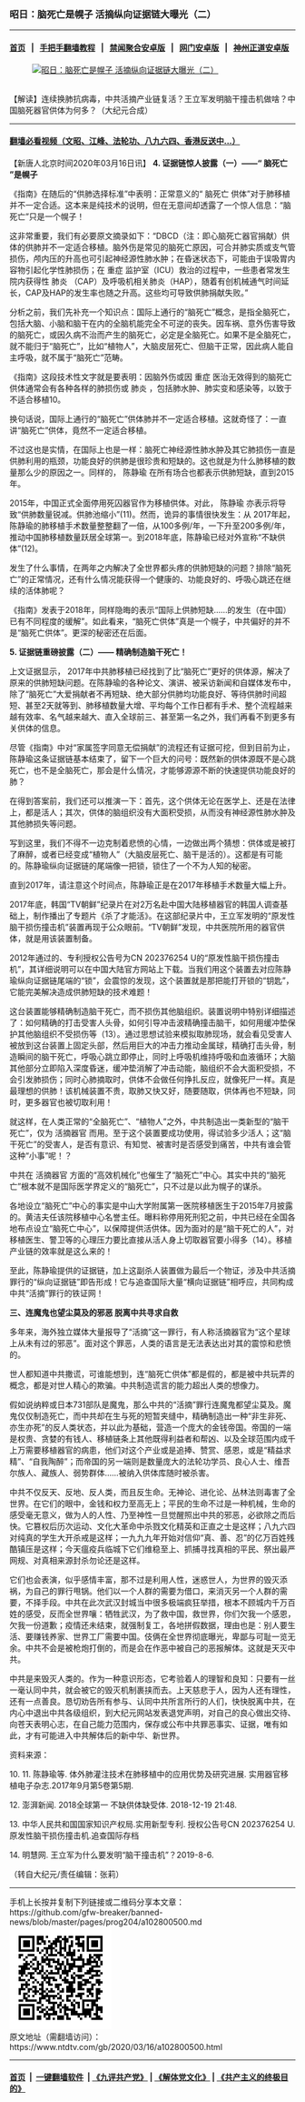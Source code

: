 ### 昭日：脑死亡是幌子 活摘纵向证据链大曝光（二）
------------------------

#### [首页](https://github.com/gfw-breaker/banned-news/blob/master/README.md) &nbsp;&nbsp;|&nbsp;&nbsp; [手把手翻墙教程](https://github.com/gfw-breaker/guides/wiki) &nbsp;&nbsp;|&nbsp;&nbsp; [禁闻聚合安卓版](https://github.com/gfw-breaker/bn-android) &nbsp;&nbsp;|&nbsp;&nbsp; [网门安卓版](https://github.com/oGate2/oGate) &nbsp;&nbsp;|&nbsp;&nbsp; [神州正道安卓版](https://github.com/SzzdOgate/update) 



<div><div class="featured_image">
 <a href="https://i.ntdtv.com/assets/uploads/2020/03/2020-03-16_132739.jpg" target="_blank">
  <figure>
   <img alt="昭日：脑死亡是幌子 活摘纵向证据链大曝光（二）" src="https://i.ntdtv.com/assets/uploads/2020/03/2020-03-16_132739-800x450.jpg"/>
  </figure><br/>
 </a>
 <span class="caption">
  【解读】连续换肺抗病毒，中共活摘产业链复活？王立军发明脑干撞击机做啥？中国脑死器官供体为何多？（大纪元合成）
 </span>
</div>
</div><hr/>

#### [翻墙必看视频（文昭、江峰、法轮功、八九六四、香港反送中...）](https://github.com/gfw-breaker/banned-news/blob/master/pages/link3.md)

<div><div class="post_content" itemprop="articleBody">
 <p>
  【新唐人北京时间2020年03月16日讯】
  <strong>
   4. 证据链惊人披露（一）——“
   <ok href="https://www.ntdtv.com/gb/脑死亡.htm">
    脑死亡
   </ok>
   ”是幌子
  </strong>
 </p>
 <p>
  《指南》在随后的“供肺选择标准”中表明：正常意义的“
  <ok href="https://www.ntdtv.com/gb/脑死亡.htm">
   脑死亡
  </ok>
  供体”对于肺移植并不一定合适。这本来是纯技术的说明，但在无意间却透露了一个惊人信息：“脑死亡”只是一个幌子！
 </p>
 <p>
  这非常重要，我们有必要原文摘录如下：“DBCD（注：即心脑死亡器官捐献）供体的供肺并不一定适合移植。脑外伤是常见的脑死亡原因，可合并肺实质或支气管损伤，颅内压的升高也可引起神经源性肺水肿；在昏迷状态下，可能由于误吸胃内容物引起化学性肺损伤；在
  <ok href="https://www.ntdtv.com/gb/重症.htm">
   重症
  </ok>
  监护室（ICU）救治的过程中，一些患者常发生院内获得性
  <ok href="https://www.ntdtv.com/gb/肺炎.htm">
   肺炎
  </ok>
  （CAP）及呼吸机相关肺炎（HAP），随着有创机械通气时间延长，CAP及HAP的发生率也随之升高。这些均可导致供肺捐献失败。”
 </p>
 <p>
  分析之前，我们先补充一个知识点：国际上通行的“脑死亡”概念，是指全脑死亡，包括大脑、小脑和脑干在内的全脑机能完全不可逆的丧失。因车祸、意外伤害导致的脑死亡，或因久病不治而产生的脑死亡，必定是全脑死亡。如果不是全脑死亡，就不能归于“脑死亡”，比如“植物人”，大脑皮层死亡、但脑干正常，因此病人能自主呼吸，就不属于“脑死亡”范畴。
 </p>
 <p>
  《指南》这段技术性文字就是要表明：因脑外伤或因
  <ok href="https://www.ntdtv.com/gb/重症.htm">
   重症
  </ok>
  医治无效得到的脑死亡供体通常会有各种各样的肺损伤或
  <ok href="https://www.ntdtv.com/gb/肺炎.htm">
   肺炎
  </ok>
  ，包括肺水肿、肺实变和感染等，以致于不适合移植10。
 </p>
 <p>
  换句话说，国际上通行的“脑死亡”供体肺并不一定适合移植。这就奇怪了：一直讲“脑死亡”供体，竟然不一定适合移植。
 </p>
 <p>
  不过这也是实情，在国际上也是一样：脑死亡神经源性肺水肿及其它肺损伤一直是供肺利用的瓶颈，功能良好的供肺是很珍贵和短缺的。这也就是为什么肺移植的数量那么少的原因之一。同样的，
  <ok href="https://www.ntdtv.com/gb/陈静瑜.htm">
   陈静瑜
  </ok>
  在所有场合也都表示供肺短缺，直到2015年。
 </p>
 <p>
  2015年，中国正式全面停用死囚器官作为移植供体。对此，
  <ok href="https://www.ntdtv.com/gb/陈静瑜.htm">
   陈静瑜
  </ok>
  亦表示将导致“供肺数量锐减。供肺池缩小”(11)。然而，诡异的事情很快发生：从 2017年起，陈静瑜的肺移植手术数量整整翻了一倍，从100多例/年，一下升至200多例/年，推动中国肺移植数量跃居全球第一。到2018年底，陈静瑜已经对外宣称“不缺供体”(12)。
 </p>
 <p>
  发生了什么事情，在两年之内解决了全世界都头疼的供肺短缺的问题？排除“脑死亡”的正常情况，还有什么情况能获得一个健康的、功能良好的、呼吸心跳还在继续的活体肺呢？
 </p>
 <p>
  《指南》发表于2018年，同样隐晦的表示“国际上供肺短缺……的发生（在中国）已有不同程度的缓解”。如此看来，“脑死亡供体”真是一个幌子，中共偏好的并不是“脑死亡供体”。更深的秘密还在后面。
 </p>
 <p>
  <strong>
   5. 证据链重磅披露（二）—— 精确制造脑干死亡！
  </strong>
 </p>
 <p>
  上文证据显示， 2017年中共肺移植已经找到了比“脑死亡”更好的供体源，解决了原来的供肺短缺问题。在陈静瑜的各种论文、演讲、被采访新闻和自媒体发布中，除了“脑死亡”大爱捐献者不再短缺、绝大部分供肺均功能良好、等待供肺时间超短、甚至2天就等到、肺移植数量大增、平均每个工作日都有手术、整个流程越来越有效率、名气越来越大、直入全球前三、甚至第一名之外，我们再看不到更多有关供体的信息。
 </p>
 <p>
  尽管《指南》中对“家属签字同意无偿捐献”的流程还有证据可挖，但到目前为止，陈静瑜这条证据链基本结束了，留下一个巨大的问号：既然新的供体源既不是心跳死亡，也不是全脑死亡，那会是什么情况，才能够源源不断的快速提供功能良好的肺？
 </p>
 <p>
  在得到答案前，我们还可以推演一下：首先，这个供体无论在医学上、还是在法律上，都是活人；其次，供体的脑组织没有大面积受损，从而没有神经源性肺水肿及其他肺损失等问题。
 </p>
 <p>
  写到这里，我们不得不一边克制着悲愤的心情，一边做出两个猜想：供体或是被打了麻醉，或者已经变成“植物人”（大脑皮层死亡、脑干是活的）。这都是有可能的。陈静瑜纵向证据链的尾端像一把锁，锁住了一个不为人知的秘密。
 </p>
 <p>
  直到2017年，请注意这个时间点，陈静瑜正是在2017年移植手术数量大幅上升。
 </p>
 <p>
  2017年底，韩国“TV朝鲜”纪录片在对2万名赴中国大陆移植器官的韩国人调查基础上，制作播出了专题片《杀了才能活》。在这部纪录片中，王立军发明的“原发性脑干损伤撞击机”装置再现于公众眼前。“TV朝鲜”发现，中共医院所用的器官供体，就是用该装置制备。
 </p>
 <p>
  2012年通过的、专利授权公告号为CN 202376254 U的“原发性脑干损伤撞击机”，其详细说明可以在中国大陆官方网站上下载。当我们用这个装置去对应陈静瑜纵向证据链尾端的“锁”，会震惊的发现，这个装置就是那把能打开锁的“钥匙”，它能完美解决造成供肺短缺的技术难题！
 </p>
 <p>
  这台装置能够精确制造脑干死亡，而不损伤其他脑组织。装置说明中特别详细描述了：如何精确的打击受害人头骨，如何引导冲击波精确撞击脑干，如何用缓冲垫保护其他脑组织不受损伤等（13）。通过思想试验来模拟取肺现场，就会看见受害人被放到这台装置上固定头部，然后用巨大的冲击力推动金属球，精确打击头骨，制造瞬间的脑干死亡，呼吸心跳立即停止，同时上呼吸机维持呼吸和血液循环；大脑其他部分立即陷入深度昏迷，缓冲垫消解了冲击动能，脑组织不会大面积受损，不会引发肺损伤；同时心肺摘取时，供体不会做任何挣扎反应，就像死尸一样。真是最理想的供肺！该机械装置不贵，取肺又快又好，随要随取，供体再也不短缺，同时，更多器官也被切取利用！
 </p>
 <p>
  就这样，在人类正常的“全脑死亡”、“植物人”之外，中共制造出一类新型的“脑干死亡”，仅为
  <ok href="https://www.ntdtv.com/gb/活摘器官.htm">
   活摘器官
  </ok>
  而用。至于这个装置要成功使用，得试验多少活人；这“脑干死亡”的受害人，是否有意识、有知觉、被害时是否感受到痛苦，中共有谁会管这种“小事”呢！？
 </p>
 <p>
  中共在
  <ok href="https://www.ntdtv.com/gb/活摘器官.htm">
   活摘器官
  </ok>
  方面的“高效机械化”也催生了“脑死亡”中心。其实中共的“脑死亡”根本就不是国际医学界定义的“脑死亡”，只不过是以此为幌子的谋杀。
 </p>
 <p>
  各地设立“脑死亡”中心的事实是中山大学附属第一医院移植医生于2015年7月披露的。黄洁夫任该院移植中心名誉主任。曝料称停用死刑犯之前，中共已经在全国各地布点设立“脑死亡中心”，以保障提供活供体。因为面对的是“脑干死亡的人”，对移植医生、警卫等的心理压力要比直接从活人身上切取器官要小得多（14）。移植产业链的效率就是这么来的！
 </p>
 <p>
  至此，陈静瑜提供的证据链，加上这副杀人装置做为最后一个物证，涉及中共活摘罪行的“纵向证据链”即告形成！它与追查国际大量“横向证据链”相呼应，共同构成中共“活摘”罪行的铁证网！
 </p>
 <p>
  <strong>
   三、连魔鬼也望尘莫及的邪恶 脱离中共寻求自救
  </strong>
 </p>
 <p>
  多年来，海外独立媒体大量报导了“活摘”这一罪行，有人称活摘器官为“这个星球上从未有过的邪恶”。面对这个罪恶，人类的语言是无法表达出对其的震惊和悲愤的。
 </p>
 <p>
  世人都知道中共撒谎，可谁能想到，连“脑死亡供体”都是假的，都是被中共玩弄的概念，都是对世人精心的欺骗。中共制造谎言的能力超出人类的想像力。
 </p>
 <p>
  假如说纳粹或日本731部队是魔鬼，那么中共的“活摘”罪行连魔鬼都望尘莫及。魔鬼仅仅制造死亡，而中共却在生与死的短暂夹缝中，精确制造出一种“非生非死、亦生亦死”的反人类状态，并以此为基础，营造一个庞大的金钱帝国。帝国的一端是权贵、贪婪的有钱人、移植链条上其他既得利益者和帮凶、以及全球范围内成千上万需要移植器官的病患，他们对这个产业或是追捧、赞赏、感恩，或是“精益求精”、“自我陶醉”；而帝国的另一端则是数量庞大的法轮功学员、良心人士、维吾尔族人、藏族人、弱势群体……被纳入供体库随时被杀害。
 </p>
 <p>
  中共不仅反天、反地、反人类，而且反生命。无神论、进化论、丛林法则毒害了全世界。在它们的眼中，金钱和权力至高无上；平民的生命不过是一种机械，生命的感受毫无意义，做为人的人性、乃至神性一旦觉醒照出中共的邪恶，必欲除之而后快。它篡权后历次运动、文化大革命中杀戮文化精英和正直之士是这样；八九六四对纯真的学生大开杀戒是这样；一九九九年开始对信仰“真、善、忍”的亿万百姓残酷镇压是这样；今天瘟疫兵临城下它们维稳至上、抓捕寻找真相的平民、祭出最严网规、对真相来源封杀勿论还是这样。
 </p>
 <p>
  它们也会表演，似乎感情丰富，那不过是利用人性，迷惑世人，为世界的毁灭添祸，为自己的罪行甩锅。他们以一个人群的需要为借口，来消灭另一个人群的需要，不择手段。中共在此次武汉封城当中很多极端疯狂举措，根本不顾城内千万百姓的感受，反而全世界嚷：牺牲武汉，为了救中国，救世界，你们欠我一个感恩，欠我一份道歉；疫情还未结束，就强制复工，各地拼假数据，理由也是：别人要生活、要赚钱养家、世界工厂需要中国。伎俩在全世界彻底曝光，卑鄙与可耻一览无余。中共不会是被枪炮打倒的，而是会在作恶中被自己的恶报解体。这就是天灭中共。
 </p>
 <p>
  中共是来毁灭人类的。作为一种意识形态，它考验着人的理智和良知：只要有一丝一毫认同中共，就会被它的毁灭机制裹挟而去。上天慈悲于人，因为人还有理性，还有一点善良。恳切劝告所有参与、认同中共所言所行的人们，快快脱离中共，在内心中退出中共各级组织，到大纪元网站发表退党声明，对自己的良心做出交待、向苍天表明心志，在自己能力范围内，保存或公布中共罪恶事实、证据，唯有如此，才有可能进入中共解体后的新中华、新世界。
 </p>
 <p>
  资料来源：
 </p>
 <p>
  10. 11. 陈静瑜等. 体外肺灌注技术在肺移植中的应用优势及研究进展. 实用器官移植电子杂志.2017年9月第5卷第5期.
 </p>
 <p>
  12. 澎湃新闻. 2018全球第一 不缺供体缺受体. 2018-12-19 21:48.
 </p>
 <p>
  13. 中华人民共和国国家知识产权局.实用新型专利. 授权公告号CN 202376254 U. 原发性脑干损伤撞击机.追查国际存档
 </p>
 <p>
  14. 明慧网. 王立军为什么要发明“脑干撞击机”？2019-8-6.
 </p>
 <p>
  （转自大纪元/责任编辑：张莉）
 </p>
 <div class="single_ad">
 </div>
</div>
</div>
<hr/>
手机上长按并复制下列链接或二维码分享本文章：<br/>
https://github.com/gfw-breaker/banned-news/blob/master/pages/prog204/a102800500.md <br/>
<a href='https://github.com/gfw-breaker/banned-news/blob/master/pages/prog204/a102800500.md'><img src='https://github.com/gfw-breaker/banned-news/blob/master/pages/prog204/a102800500.md.png'/></a> <br/>
原文地址（需翻墙访问）：https://www.ntdtv.com/gb/2020/03/16/a102800500.html


------------------------
#### [首页](https://github.com/gfw-breaker/banned-news/blob/master/README.md) &nbsp;|&nbsp; [一键翻墙软件](https://github.com/gfw-breaker/nogfw/blob/master/README.md) &nbsp;| [《九评共产党》](https://github.com/gfw-breaker/9ping.md/blob/master/README.md#九评之一评共产党是什么) | [《解体党文化》](https://github.com/gfw-breaker/jtdwh.md/blob/master/README.md) | [《共产主义的终极目的》](https://github.com/gfw-breaker/gczydzjmd.md/blob/master/README.md)


<img src='http://gfw-breaker.win/banned-news/pages/prog204/a102800500.md' width='0px' height='0px'/>